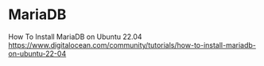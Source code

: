 # MariaDB


How To Install MariaDB on Ubuntu 22.04
https://www.digitalocean.com/community/tutorials/how-to-install-mariadb-on-ubuntu-22-04